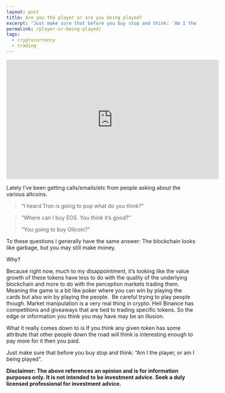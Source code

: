 ```yaml
---
layout: post
title: Are you the player or are you being played?
excerpt: "Just make sure that before you buy stop and think: 'Am I the player, or am I being played'"
permalink: /player-or-being-played/
tags:
  - cryptocurrency
  - trading
---
```


<iframe width="560" height="315" style="display: block; margin: auto;" src="https://www.youtube.com/embed/i7WvLq0JTB0" frameborder="0" gesture="media" allow="encrypted-media" allowfullscreen></iframe>

Lately I’ve been getting calls/emails/etc from people asking about the various altcoins.

> “I heard Tron is going to pop what do you think?”

> “Where can I buy EOS. You think it’s good?”

> “You going to buy Oilcoin?”

To these questions I generally have the same answer: The blockchain looks like garbage, but you may still make money.

Why?

Because right now, much to my disappointment, it’s looking like the value growth of these tokens have less to do with the quality of the underlying blockchain and more to do with the perception markets trading them. Meaning the game is a bit like poker where you can win by playing the cards but also win by playing the people.
 Be careful trying to play people though. Market manipulation is a very real thing in crypto. Hell Binance has competitions and giveaways that are tied to trading specific tokens. So the edge or information you think you may have may be an illusion.

What it really comes down to is If you think any given token has some attribute that other people down the road will think is interesting enough to pay more for it then you paid. 

Just make sure that before you buy stop and think: “Am I the player, or am I being played”.

**Disclaimer: The above references an opinion and is for information purposes only. It is not intended to be investment advice. Seek a duly licensed professional for investment advice.**